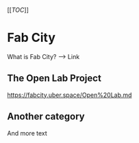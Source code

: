 [[_TOC_]]
# Fab City
What is Fab City? --> Link
## The Open Lab Project
https://fabcity.uber.space/Open%20Lab.md

## Another category
And more text